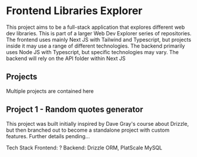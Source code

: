 # Frontend Libraries Explorer

This project aims to be a full-stack application that explores different web dev libraries. This is part of a larger Web Dev Explorer series of repositories.
The frontend uses mainly Next JS with Tailwind and Typescript, but projects inside it may use a range of different technologies.
The backend primarily uses Node JS with Typescript, but specific technologies may vary. The backend will rely on the API folder within Next JS

## Projects

Multiple projects are contained here

## Project 1 - Random quotes generator

This project was built initially inspired by Dave Gray's course about Drizzle, but then branched out to become a standalone project with custom features. Further details pending...

Tech Stack
Frontend: ?
Backend: Drizzle ORM, PlatScale MySQL
